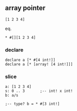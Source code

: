 ## array pointer

```
[1 2 3 4]
```

eq.

```
* #[][1 2 3 4]
```

### declare

```
declare a [* #[4 int!]]
declare a [* [array! [4 int!]]]
```

### slice

```
a: [1 2 3 4]
s: 0 .. 3		;-- int! x int!
b: a/s

;-- type? b = * #[3 int!]

```
